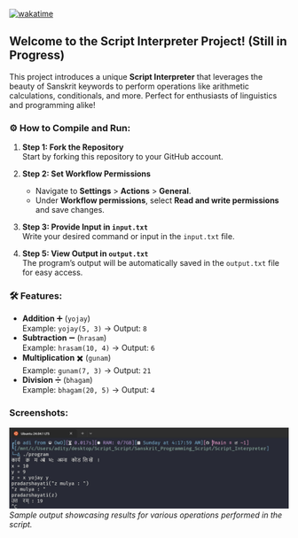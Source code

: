 [![wakatime](https://wakatime.com/badge/github/EchoSingh/EchoSingh.svg)](https://wakatime.com/badge/github/EchoSingh/EchoSingh)  
## Welcome to the **Script Interpreter** Project! (Still in Progress)
This project introduces a unique **Script Interpreter** that leverages the beauty of Sanskrit keywords to perform operations like arithmetic calculations, conditionals, and more. Perfect for enthusiasts of linguistics and programming alike!  

### ⚙️ **How to Compile and Run**:

1. **Step 1: Fork the Repository**  
   Start by forking this repository to your GitHub account.  

2. **Step 2: Set Workflow Permissions**  
   - Navigate to **Settings** > **Actions** > **General**.  
   - Under **Workflow permissions**, select **Read and write permissions** and save changes.  

3. **Step 3: Provide Input in `input.txt`**  
   Write your desired command or input in the `input.txt` file.  

4. **Step 5: View Output in `output.txt`**  
   The program’s output will be automatically saved in the `output.txt` file for easy access.  

### 🛠 **Features**:
- **Addition** ➕ (`yojay`)  
  Example: `yojay(5, 3)` → Output: `8`  
- **Subtraction** ➖ (`hrasam`)  
  Example: `hrasam(10, 4)` → Output: `6`  
- **Multiplication** ✖️ (`gunam`)  
  Example: `gunam(7, 3)` → Output: `21`  
- **Division** ➗ (`bhagam`)  
  Example: `bhagam(20, 5)` → Output: `4`  

### **Screenshots**:  
![Sample Output](Screenshots/output.jpg)  
_Sample output showcasing results for various operations performed in the script._
